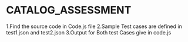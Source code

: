 # CATALOG_ASSESSMENT
1.Find the source code in Code.js file
2.Sample Test cases are defined in test1.json and test2.json
3.Output for Both test Cases give in code.js

